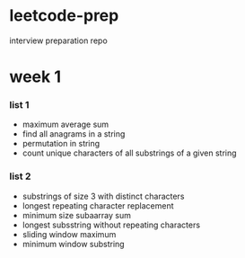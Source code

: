 # leetcode-prep
interview preparation repo

# week 1 

### list 1
- maximum average sum
- find all anagrams in a string
- permutation in string
- count unique characters of all substrings of a given string

### list 2 
- substrings of size 3 with distinct characters
- longest repeating character replacement
- minimum size subaarray sum
- longest subsstring without repeating characters
- sliding window maximum
- minimum window substring
